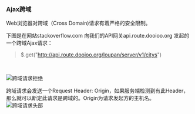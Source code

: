 ### Ajax跨域
Web浏览器对跨域（Cross Domain)请求有着严格的安全限制。  

下图是在网站stackoverflow.com 向我们的API网关api.route.dooioo.org 发起的一个跨域Ajax请求：

> $.get("http://api.route.dooioo.org/loupan/server/v1/citys")  

<br>


![跨域请求拒绝]({{book.imagePath}}/parts/chapter1/images/crossdomain-denied.png)

跨域请求会发送一个Request Header: Origin，如果服务端检测到有此Header，那么就可以断定此请求是跨域的。Origin为请求发起方的主机名。
![跨域请求头部]({{book.imagePath}}/parts/chapter1/images/crossdomian-headers.png)



